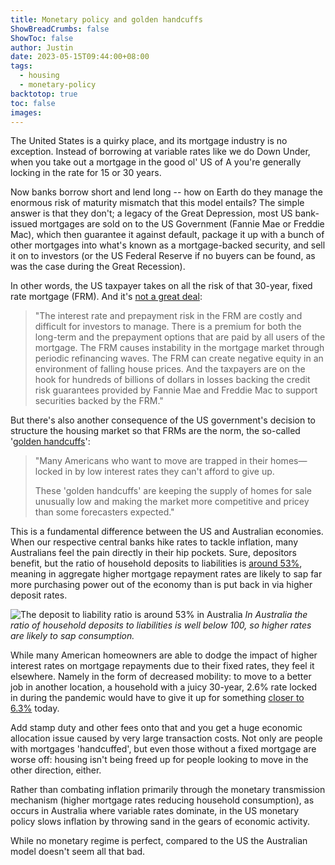 ```yaml
---
title: Monetary policy and golden handcuffs
ShowBreadCrumbs: false
ShowToc: false
author: Justin
date: 2023-05-15T09:44:00+08:00
tags:
  - housing
  - monetary-policy
backtotop: true
toc: false
images:
---
```


The United States is a quirky place, and its mortgage industry is no exception. Instead of borrowing at variable rates like we do Down Under, when you take out a mortgage in the good ol' US of A you're generally locking in the rate for 15 or 30 years. 

Now banks borrow short and lend long -- how on Earth do they manage the enormous risk of maturity mismatch that this model entails? The simple answer is that they don't; a legacy of the Great Depression, most US bank-issued mortgages are sold on to the US Government (Fannie Mae or Freddie Mac), which then guarantee it against default, package it up with a bunch of other mortgages into what's known as a mortgage-backed security, and sell it on to investors (or the US Federal Reserve if no buyers can be found, as was the case during the Great Recession).

In other words, the US taxpayer takes on all the risk of that 30-year, fixed rate mortgage (FRM). And it's [not a great deal](https://www.researchgate.net/profile/Michael-Lea/publication/228182552_Government_Policy_and_the_Fixed-Rate_Mortgage/links/57c465d008aeb04914357bbc/Government-Policy-and-the-Fixed-Rate-Mortgage.pdf):

> "The interest rate and prepayment risk in the FRM are costly and difficult for investors to manage. There is a premium for both the long-term and the prepayment options that are paid by all users of the mortgage. The FRM causes instability in the mortgage market through periodic refinancing waves. The FRM can create negative equity in an environment of falling house prices. And the taxpayers are on the hook for hundreds of billions of dollars in losses backing the credit risk guarantees provided by Fannie Mae and Freddie Mac to support securities backed by the FRM."

But there's also another consequence of the US government's decision to structure the housing market so that FRMs are the norm, the so-called '[golden handcuffs](https://www.wsj.com/articles/low-mortgage-rates-home-sales-low-supply-899aab29)':

> "Many Americans who want to move are trapped in their homes—locked in by low interest rates they can't afford to give up. 
> 
> These 'golden handcuffs' are keeping the supply of homes for sale unusually low and making the market more competitive and pricey than some forecasters expected."

This is a fundamental difference between the US and Australian economies. When our respective central banks hike rates to tackle inflation, many Australians feel the pain directly in their hip pockets. Sure, depositors benefit, but the ratio of household deposits to liabilities is [around 53%](https://www.rba.gov.au/statistics/tables/), meaning in aggregate higher mortgage repayment rates are likely to sap far more purchasing power out of the economy than is put back in via higher deposit rates.

![The deposit to liability ratio is around 53% in Australia](/images/hh-depos-liabs-may-23.jpg) *In Australia the ratio of household deposits to liabilities is well below 100, so higher rates are likely to sap consumption.*

While many American homeowners are able to dodge the impact of higher interest rates on mortgage repayments due to their fixed rates, they feel it elsewhere. Namely in the form of decreased mobility: to move to a better job in another location, a household with a juicy 30-year, 2.6% rate locked in during the pandemic would have to give it up for something [closer to 6.3%](https://fred.stlouisfed.org/series/MORTGAGE30US) today. 

Add stamp duty and other fees onto that and you get a huge economic allocation issue caused by very large transaction costs. Not only are people with mortgages 'handcuffed', but even those without a fixed mortgage are worse off: housing isn't being freed up for people looking to move in the other direction, either.

Rather than combating inflation primarily through the monetary transmission mechanism (higher mortgage rates reducing household consumption), as occurs in Australia where variable rates dominate, in the US monetary policy slows inflation by throwing sand in the gears of economic activity. 

While no monetary regime is perfect, compared to the US the Australian model doesn't seem all that bad.